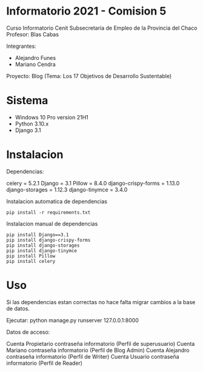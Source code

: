 # Informatorio 2021 - Comision 5

Curso Informatorio Cenit Subsecretaría de Empleo de la Provincia del Chaco
Profesor: Blas Cabas

Integrantes:
  * Alejandro Funes
  * Mariano Cendra

Proyecto: Blog (Tema: Los 17 Objetivos de Desarrollo Sustentable)

# Sistema

- Windows 10 Pro version 21H1
- Python 3.10.x
- Django 3.1

# Instalacion

Dependencias:

  celery = 5.2.1
  Django = 3.1
  Pillow = 8.4.0
  django-crispy-forms = 1.13.0
  django-storages = 1.12.3
  django-tinymce = 3.4.0
  
  Instalacion automatica de dependencias
  
    pip install -r requirements.txt
  
  Instalacion manual de dependencias
  
    pip install Django==3.1
    pip install django-crispy-forms
    pip install django-storages
    pip install django-tinymce
    pip install Pillow
    pip install celery

# Uso

Si las dependencias estan correctas no hace falta migrar cambios a la base de datos.

Ejecutar:
 python manage.py runserver 127.0.0.1:8000

 Datos de acceso:
 
 Cuenta Propietario contraseña informatorio (Perfil de superusuario)
 Cuenta Mariano contraseña informatorio (Perfil de Blog Admin)
 Cuenta Alejandro contraseña informatorio (Perfil de Writer)
 Cuenta Usuario contraseña informatorio (Perfil de Reader)
